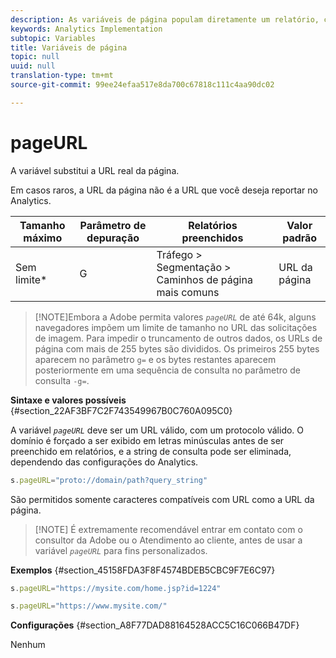 ```yaml
---
description: As variáveis de página populam diretamente um relatório, como pageName, Propriedades de lista, Variáveis de lista, entre outros.
keywords: Analytics Implementation
subtopic: Variables
title: Variáveis de página
topic: null
uuid: null
translation-type: tm+mt
source-git-commit: 99ee24efaa517e8da700c67818c111c4aa90dc02

---
```



# pageURL

A variável substitui a URL real da página.


<!-- 

pageURL.xml

 -->

Em casos raros, a URL da página não é a URL que você deseja reportar no Analytics.

<table id="table_D4DC6B476FFD4BEEB36A5C6B2D026255"> 
 <thead> 
  <tr> 
   <th class="entry"> Tamanho máximo </th> 
   <th class="entry"> Parâmetro de depuração </th> 
   <th class="entry"> Relatórios preenchidos </th> 
   <th class="entry"> Valor padrão </th> 
  </tr> 
 </thead>
 <tbody> 
  <tr> 
   <td> Sem limite* </td> 
   <td> <p>G </p> </td> 
   <td> Tráfego &gt; Segmentação &gt; Caminhos de página mais comuns </td> 
   <td> URL da página </td> 
  </tr> 
 </tbody> 
</table>

> [!NOTE]Embora a Adobe permita valores *`pageURL`* de até 64k, alguns navegadores impõem um limite de tamanho no URL das solicitações de imagem. Para impedir o truncamento de outros dados, os URLs de página com mais de 255 bytes são divididos. Os primeiros 255 bytes aparecem no parâmetro `g=` e os bytes restantes aparecem posteriormente em uma sequência de consulta no parâmetro de consulta `-g=`.

**Sintaxe e valores possíveis** {#section_22AF3BF7C2F743549967B0C760A095C0}

A variável *`pageURL`* deve ser um URL válido, com um protocolo válido. O domínio é forçado a ser exibido em letras minúsculas antes de ser preenchido em relatórios, e a string de consulta pode ser eliminada, dependendo das configurações do Analytics.

```js
s.pageURL="proto://domain/path?query_string"
```

São permitidos somente caracteres compatíveis com URL como a URL da página.

> [!NOTE] É extremamente recomendável entrar em contato com o consultor da Adobe ou o Atendimento ao cliente, antes de usar a variável *`pageURL`* para fins personalizados.

**Exemplos** {#section_45158FDA3F8F4574BDEB5CBC9F7E6C97}

```js
s.pageURL="https://mysite.com/home.jsp?id=1224" 
```

```js
s.pageURL="https://www.mysite.com/"
```

**Configurações** {#section_A8F77DAD88164528ACC5C16C066B47DF}

Nenhum

